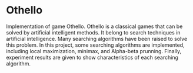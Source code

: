 # Othello

Implementation of game Othello. Othello is a classical games that can be solved by artificial intelligent methods. It belong to search techniques in artificial intelligence. Many searching algorithms have been raised to solve this problem. In this project, some searching algorithms are implemented, including local maximization, minimax, and Alpha-beta prunning. Finally, experiment results are given to show characteristics of each searching algorithm. 
